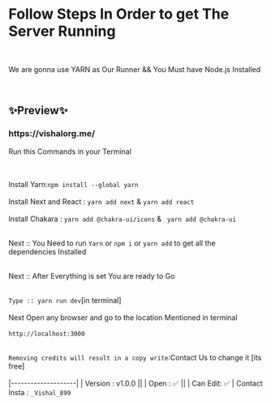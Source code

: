 <h1>Follow Steps In Order to get The Server Running</h1><br />
<p>We are gonna use YARN as Our Runner && You Must have Node.js Installed </p><br />
<h2> ✨Preview✨ </h2> 
<h3>
https://vishalorg.me/</h3>
<p>Run this Commands in your Terminal</p><br /><br />
Install Yarn:<code>npm install --global yarn</code><br /><br />
Install Next and React : <code>yarn add next</code> & <code>yarn add react</code><br /><br />
Install Chakara : <code>yarn add @chakra-ui/icons</code> & <code> yarn add @chakra-ui</code><br /><br />

Next :: You Need to run ```Yarn``` or ```npm i``` or ```yarn add``` to get all the dependencies Installed<br /><br />

Next :: After Everything is set You are ready to Go <br /><br />

```Type :: yarn run dev```[in terminal]<br /><br />
Next Open any browser and go to the location Mentioned in terminal<br /><br />
```http://localhost:3000```<br /><br />


```Removing credits will result in a copy write```:Contact Us to change it [its free]<br /><br />
|--------------------|
|  Version : v1.0.0 ||
|  Open    :  ✅    ||
|  Can Edit:  ✅    |
Contact Insta : ```_Vishal_899```
